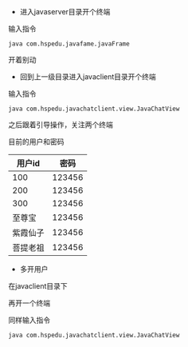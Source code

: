 - 进入javaserver目录开个终端

输入指令

```
java com.hspedu.javafame.javaFrame
```

开着别动

- 回到上一级目录进入javaclient目录开个终端

输入指令

```
java com.hspedu.javachatclient.view.JavaChatView
```

之后跟着引导操作，关注两个终端

目前的用户和密码

| 用户id   | 密码   |
| -------- | ------ |
| 100      | 123456 |
| 200      | 123456 |
| 300      | 123456 |
| 至尊宝   | 123456 |
| 紫霞仙子 | 123456 |
| 菩提老祖 | 123456 |

- 多开用户

在javaclient目录下

再开一个终端

同样输入指令

```
java com.hspedu.javachatclient.view.JavaChatView
```



